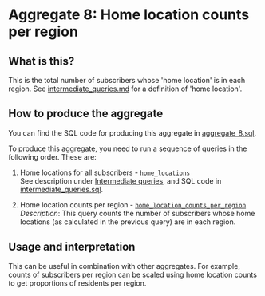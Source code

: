 # Aggregate 8: Home location counts per region

## What is this?

This is the total number of subscribers whose 'home location' is in each region. See [intermediate_queries.md](intermediate_queries.md) for a definition of 'home location'.

## How to produce the aggregate

You can find the SQL code for producing this aggregate in [aggregate_8.sql](aggregate_8.sql).

To produce this aggregate, you need to run a sequence of queries in the following order. These are:

1. Home locations for all subscribers - [`home_locations`](intermediate_queries.sql#L5-L44)  
    See description under [Intermediate queries](intermediate_queries.md), and SQL code in [intermediate_queries.sql](intermediate_queries.sql).

2. Home location counts per region - [`home_location_counts_per_region`](aggregate_8.sql#L5-L14)  
    *Description*: This query counts the number of subscribers whose home locations (as calculated in the previous query) are in each region.

## Usage and interpretation

This can be useful in combination with other aggregates. For example, counts of subscribers per region can be scaled using home location counts to get proportions of residents per region.